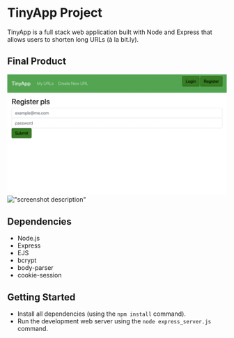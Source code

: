 # TinyApp Project

TinyApp is a full stack web application built with Node and Express that allows users to shorten long URLs (à la bit.ly).

## Final Product

![Registration Page](https://github.com/JamesArmstrong92/tinyApp/blob/master/docs/Register_page.png?raw=true)
!["screenshot description"](#)

## Dependencies

- Node.js
- Express
- EJS
- bcrypt
- body-parser
- cookie-session

## Getting Started

- Install all dependencies (using the `npm install` command).
- Run the development web server using the `node express_server.js` command.

